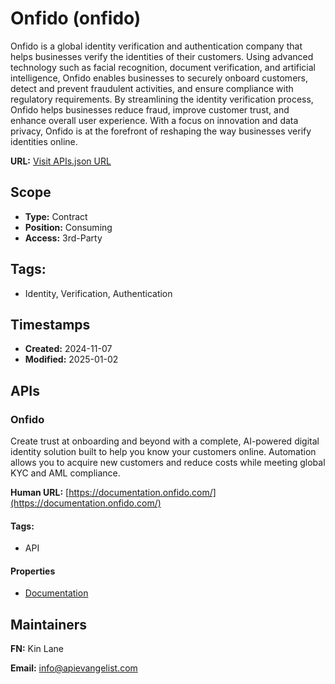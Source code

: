 # Onfido (onfido)
Onfido is a global identity verification and authentication company that helps businesses verify the identities of their customers. Using advanced technology such as facial recognition, document verification, and artificial intelligence, Onfido enables businesses to securely onboard customers, detect and prevent fraudulent activities, and ensure compliance with regulatory requirements. By streamlining the identity verification process, Onfido helps businesses reduce fraud, improve customer trust, and enhance overall user experience. With a focus on innovation and data privacy, Onfido is at the forefront of reshaping the way businesses verify identities online.

**URL:** [Visit APIs.json URL](https://raw.githubusercontent.com/api-search/onfido/refs/heads/main/apis.yml)

## Scope

- **Type:** Contract 
- **Position:** Consuming 
- **Access:** 3rd-Party 

## Tags:

 - Identity, Verification, Authentication

## Timestamps

- **Created:** 2024-11-07 
- **Modified:** 2025-01-02 

## APIs

### Onfido

Create trust at onboarding and beyond with a complete, AI-powered digital
identity solution built to help you know your customers online. 
Automation allows you to acquire new customers and reduce costs while
meeting global KYC and AML compliance.

**Human URL:** [https://documentation.onfido.com/](https://documentation.onfido.com/)


#### Tags:

 - API

#### Properties

- [Documentation](https://documentation.onfido.com/)

## Maintainers

**FN:** Kin Lane

**Email:** info@apievangelist.com


